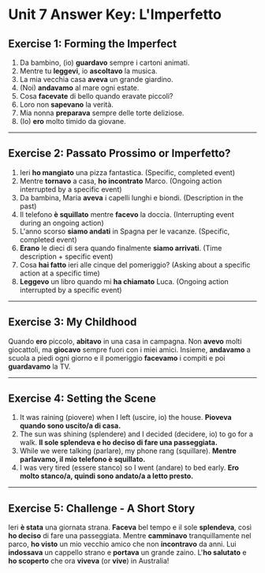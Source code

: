 
# Unit 7 Answer Key: L'Imperfetto

## Exercise 1: Forming the Imperfect

1.  Da bambino, (io) **guardavo** sempre i cartoni animati.
2.  Mentre tu **leggevi**, io **ascoltavo** la musica.
3.  La mia vecchia casa **aveva** un grande giardino.
4.  (Noi) **andavamo** al mare ogni estate.
5.  Cosa **facevate** di bello quando eravate piccoli?
6.  Loro non **sapevano** la verità.
7.  Mia nonna **preparava** sempre delle torte deliziose.
8.  (Io) **ero** molto timido da giovane.

---

## Exercise 2: Passato Prossimo or Imperfetto?

1.  Ieri **ho mangiato** una pizza fantastica. (Specific, completed event)
2.  Mentre **tornavo** a casa, **ho incontrato** Marco. (Ongoing action interrupted by a specific event)
3.  Da bambina, Maria **aveva** i capelli lunghi e biondi. (Description in the past)
4.  Il telefono **è squillato** mentre **facevo** la doccia. (Interrupting event during an ongoing action)
5.  L'anno scorso **siamo andati** in Spagna per le vacanze. (Specific, completed event)
6.  **Erano** le dieci di sera quando finalmente **siamo arrivati**. (Time description + specific event)
7.  Cosa **hai fatto** ieri alle cinque del pomeriggio? (Asking about a specific action at a specific time)
8.  **Leggevo** un libro quando mi **ha chiamato** Luca. (Ongoing action interrupted by a specific event)

---

## Exercise 3: My Childhood

Quando **ero** piccolo, **abitavo** in una casa in campagna. Non **avevo** molti giocattoli, ma **giocavo** sempre fuori con i miei amici. Insieme, **andavamo** a scuola a piedi ogni giorno e il pomeriggio **facevamo** i compiti e poi **guardavamo** la TV.

---

## Exercise 4: Setting the Scene

1.  It was raining (piovere) when I left (uscire, io) the house.
    **Pioveva quando sono uscito/a di casa.**
2.  The sun was shining (splendere) and I decided (decidere, io) to go for a walk.
    **Il sole splendeva e ho deciso di fare una passeggiata.**
3.  While we were talking (parlare), my phone rang (squillare).
    **Mentre parlavamo, il mio telefono è squillato.**
4.  I was very tired (essere stanco) so I went (andare) to bed early.
    **Ero molto stanco/a, quindi sono andato/a a letto presto.**

---

## Exercise 5: Challenge - A Short Story

Ieri **è stata** una giornata strana. **Faceva** bel tempo e il sole **splendeva**, così **ho deciso** di fare una passeggiata. Mentre **camminavo** tranquillamente nel parco, **ho visto** un mio vecchio amico che non **incontravo** da anni. Lui **indossava** un cappello strano e **portava** un grande zaino. L'**ho salutato** e **ho scoperto** che ora **viveva** (or **vive**) in Australia!
